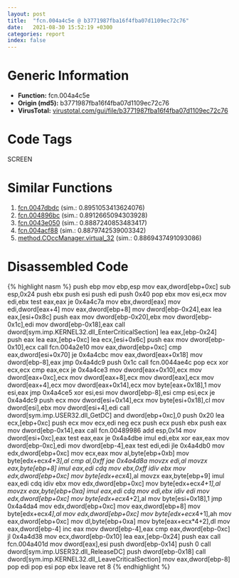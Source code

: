 ```yaml
---
layout: post
title:  "fcn.004a4c5e @ b3771987fba16f4fba07d1109ec72c76"
date:   2021-08-30 15:52:19 +0300
categories: report
index: false
---
```


# Generic Information
- **Function:** fcn.004a4c5e
- **Origin (md5):** b3771987fba16f4fba07d1109ec72c76
- **VirusTotal:** [virustotal.com/gui/file/b3771987fba16f4fba07d1109ec72c76][virustotal_ref]

# Code Tags
<span class="tag" id="SCREEN">SCREEN</span>


# Similar Functions

1. [fcn.0047dbdc][similar_1_ref] (sim.: 0.8951053413624076)
2. [fcn.004896bc][similar_2_ref] (sim.: 0.8912665094303928)
3. [fcn.0043e050][similar_3_ref] (sim.: 0.8887240853483417)
4. [fcn.004acf88][similar_4_ref] (sim.: 0.8879742539003342)
5. [method.COccManager.virtual\_32][similar_5_ref] (sim.: 0.8869437491093086)


# Disassembled Code

{% highlight nasm %}
push ebp
mov ebp,esp
mov eax,dword[ebp+0xc]
sub esp,0x24
push ebx
push esi
push edi
push 0x40
pop ebx
mov esi,ecx
mov edi,ebx
test eax,eax
je 0x4a4c7a
mov ebx,dword[eax]
mov edi,dword[eax+4]
mov eax,dword[ebp+8]
mov dword[ebp-0x24],eax
lea eax,[esi+0x8c]
push eax
mov dword[ebp-0x20],ebx
mov dword[ebp-0x1c],edi
mov dword[ebp-0x18],eax
call dword[sym.imp.KERNEL32.dll_EnterCriticalSection]
lea eax,[ebp-0x24]
push eax
lea eax,[ebp+0xc]
lea ecx,[esi+0x6c]
push eax
mov dword[ebp-0x10],ecx
call fcn.004a2e10
mov eax,dword[ebp+0xc]
cmp eax,dword[esi+0x70]
je 0x4a4cbc
mov eax,dword[eax+0x18]
mov dword[ebp-8],eax
jmp 0x4a4dc9
push 0x1c
call fcn.0044ae4c
pop ecx
xor ecx,ecx
cmp eax,ecx
je 0x4a4ce3
mov dword[eax+0x10],ecx
mov dword[eax+0xc],ecx
mov dword[eax+8],ecx
mov dword[eax],ecx
mov dword[eax+4],ecx
mov dword[eax+0x14],ecx
mov byte[eax+0x18],1
mov esi,eax
jmp 0x4a4ce5
xor esi,esi
mov dword[ebp-8],esi
cmp esi,ecx
je 0x4a4dc9
push ecx
mov dword[esi+0x14],ecx
mov byte[esi+0x18],cl
mov dword[esi],ebx
mov dword[esi+4],edi
call dword[sym.imp.USER32.dll_GetDC]
and dword[ebp+0xc],0
push 0x20
lea ecx,[ebp+0xc]
push ecx
mov ecx,edi
neg ecx
push ecx
push ebx
push eax
mov dword[ebp-0x14],eax
call fcn.00489986
add esp,0x14
mov dword[esi+0xc],eax
test eax,eax
je 0x4a4dbe
imul edi,ebx
xor eax,eax
mov dword[ebp-0xc],edi
mov dword[ebp-4],eax
test edi,edi
jle 0x4a4db0
mov edx,dword[ebp+0xc]
mov ecx,eax
mov al,byte[ebp+0xb]
mov byte[edx+ecx*4+3],al
cmp al,0xff
jae 0x4a4d8a
movzx edi,al
movzx eax,byte[ebp+8]
imul eax,edi
cdq 
mov ebx,0xff
idiv ebx
mov edx,dword[ebp+0xc]
mov byte[edx+ecx*4],al
movzx eax,byte[ebp+9]
imul eax,edi
cdq 
idiv ebx
mov edx,dword[ebp+0xc]
mov byte[edx+ecx*4+1],al
movzx eax,byte[ebp+0xa]
imul eax,edi
cdq 
mov edi,ebx
idiv edi
mov edx,dword[ebp+0xc]
mov byte[edx+ecx*4+2],al
mov byte[esi+0x18],1
jmp 0x4a4da4
mov edx,dword[ebp+0xc]
mov eax,dword[ebp+8]
mov byte[edx+ecx*4],al
mov edx,dword[ebp+0xc]
mov byte[edx+ecx*4+1],ah
mov eax,dword[ebp+0xc]
mov dl,byte[ebp+0xa]
mov byte[eax+ecx*4+2],dl
mov eax,dword[ebp-4]
inc eax
mov dword[ebp-4],eax
cmp eax,dword[ebp-0xc]
jl 0x4a4d38
mov ecx,dword[ebp-0x10]
lea eax,[ebp-0x24]
push eax
call fcn.004a401d
mov dword[eax],esi
push dword[ebp-0x14]
push 0
call dword[sym.imp.USER32.dll_ReleaseDC]
push dword[ebp-0x18]
call dword[sym.imp.KERNEL32.dll_LeaveCriticalSection]
mov eax,dword[ebp-8]
pop edi
pop esi
pop ebx
leave 
ret 8
{% endhighlight %}


[similar_1_ref]: /report/fcn.0047dbdc@d96761eb00d2d97e2b6f5ffffed0b46a
[similar_2_ref]: /report/fcn.004896bc@b3771987fba16f4fba07d1109ec72c76
[similar_3_ref]: /report/fcn.0043e050@3b2d901eaca41ce14deca6a48c0c801a
[similar_4_ref]: /report/fcn.004acf88@3e981d1767f44f5fe2446a49ffe52f4e
[similar_5_ref]: /report/method.COccManager.virtual_32@59aef7c08025d70f84c85db2092fc99e
[virustotal_ref]: https://www.virustotal.com/gui/file/b3771987fba16f4fba07d1109ec72c76
